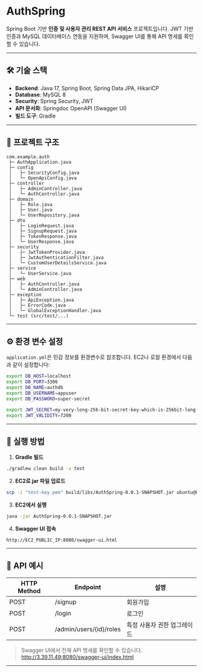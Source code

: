 # AuthSpring

Spring Boot 기반 **인증 및 사용자 관리 REST API 서비스** 프로젝트입니다.
JWT 기반 인증과 MySQL 데이터베이스 연동을 지원하며, Swagger UI를 통해 API 명세를 확인할 수 있습니다.

---

## 🛠 기술 스택

* **Backend**: Java 17, Spring Boot, Spring Data JPA, HikariCP
* **Database**: MySQL 8
* **Security**: Spring Security, JWT
* **API 문서화**: Springdoc OpenAPI (Swagger UI)
* **빌드 도구**: Gradle

---

## 📂 프로젝트 구조

```
com.example.auth
 ├─ AuthApplication.java
 ├─ config
 │   ├─ SecurityConfig.java
 │   └─ OpenApiConfig.java
 ├─ controller
 │   ├─ AdminController.java
 │   └─ AuthController.java
 ├─ domain
 │   ├─ Role.java
 │   ├─ User.java
 │   └─ UserRepository.java
 ├─ dto
 │   ├─ LoginRequest.java
 │   ├─ SignupRequest.java
 │   ├─ TokenResponse.java
 │   └─ UserResponse.java
 ├─ security
 │   ├─ JwtTokenProvider.java
 │   ├─ JwtAuthenticationFilter.java
 │   └─ CustomUserDetailsService.java
 ├─ service
 │   └─ UserService.java
 ├─ web
 │   ├─ AuthController.java
 │   └─ AdminController.java
 ├─ exception
 │   ├─ ApiException.java
 │   ├─ ErrorCode.java
 │   └─ GlobalExceptionHandler.java
 └─ test (src/test/...)

```

---

## ⚙️ 환경 변수 설정

`application.yml`은 민감 정보를 환경변수로 참조합니다. EC2나 로컬 환경에서 다음과 같이 설정합니다:

```bash
export DB_HOST=localhost
export DB_PORT=3306
export DB_NAME=authdb
export DB_USERNAME=appuser
export DB_PASSWORD=super-secret

export JWT_SECRET=my-very-long-256-bit-secret-key-which-is-256bit-long!
export JWT_VALIDITY=7200
```

---

## 🚀 실행 방법

1. **Gradle 빌드**

```bash
./gradlew clean build -x test
```

2. **EC2로 jar 파일 업로드**

```bash
scp -i "test-key.pem" build/libs/AuthSpring-0.0.1-SNAPSHOT.jar ubuntu@EC2_PUBLIC_IP:~
```

3. **EC2에서 실행**

```bash
java -jar AuthSpring-0.0.1-SNAPSHOT.jar
```

4. **Swagger UI 접속**

```
http://EC2_PUBLIC_IP:8080/swagger-ui.html
```

---

## 📌 API 예시

| HTTP Method | Endpoint                | 설명              |
|-------------|-------------------------|-----------------|
| POST        | /signup                 | 회원가입            |
| POST        | /login                  | 로그인             |
| POST        | /admin/users/{id}/roles | 특정 사용자 권한 업그레이드 |

> Swagger UI에서 전체 API 명세를 확인할 수 있습니다.
> http://3.39.11.49:8080/swagger-ui/index.html


---
